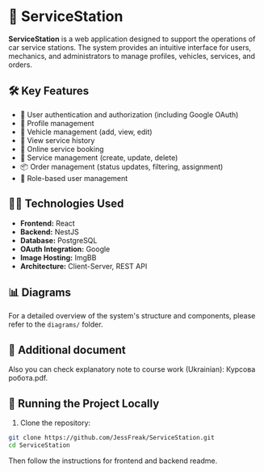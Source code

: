 # 🚗 ServiceStation

**ServiceStation** is a web application designed to support the operations of car service stations. The system provides an intuitive interface for users, mechanics, and administrators to manage profiles, vehicles, services, and orders.

## 🛠️ Key Features

- 🔐 User authentication and authorization (including Google OAuth)
- 👤 Profile management
- 🚙 Vehicle management (add, view, edit)
- 🧾 View service history
- 📅 Online service booking
- 🧰 Service management (create, update, delete)
- 📦 Order management (status updates, filtering, assignment)
- 👥 Role-based user management

## 🧑‍💻 Technologies Used

- **Frontend:** React
- **Backend:** NestJS
- **Database:** PostgreSQL
- **OAuth Integration:** Google
- **Image Hosting:** ImgBB
- **Architecture:** Client-Server, REST API

## 📊 Diagrams

For a detailed overview of the system's structure and components, please refer to the `diagrams/` folder.

## 📄 Additional document
Also you can check explanatory note to course work (Ukrainian): Курсова робота.pdf.

## 🚀 Running the Project Locally

1. Clone the repository:

```bash
git clone https://github.com/JessFreak/ServiceStation.git
cd ServiceStation
```
Then follow the instructions for frontend and backend readme.


